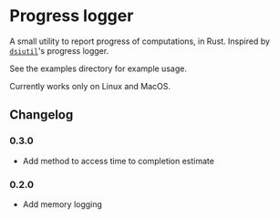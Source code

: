 # Progress logger

A small utility to report progress of computations, in Rust. Inspired by [`dsiutil`](http://dsiutils.di.unimi.it/docs/it/unimi/dsi/logging/ProgressLogger.html)'s progress logger.

See the examples directory for example usage.

Currently works only on Linux and MacOS.

## Changelog

### 0.3.0

- Add method to access time to completion estimate

### 0.2.0

- Add memory logging 

